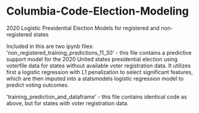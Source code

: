 # Columbia-Code-Election-Modeling
2020 Logistic Presidential Election Models for registered and non-registered states

Included in this are two ipynb files:
'non_registered_training_predictions_11_30' - this file contains a predictive support model for the 2020 United states presidential election using voterfile data for states without available voter registration data. It utilizes first a logistic regression with L1 penalization to select significant features, which are then imputed into a statsmodels logistic regression model to predict voting outcomes. 

'training_prediction_and_dataframe' - this file contains identical code as above, but for states with voter registration data. 
